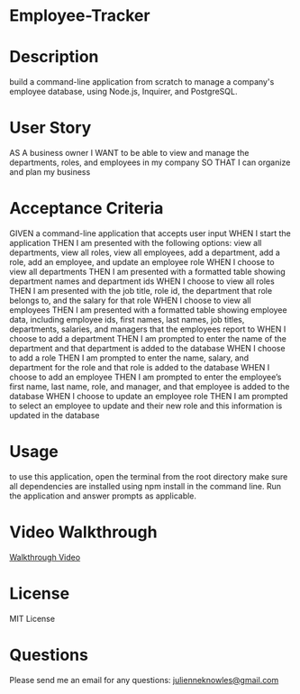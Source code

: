 # Employee-Tracker

# Description
 build a command-line application from scratch to manage a company's employee database, using Node.js, Inquirer, and PostgreSQL.

# User Story 
AS A business owner
I WANT to be able to view and manage the departments, roles, and employees in my company
SO THAT I can organize and plan my business

# Acceptance Criteria
GIVEN a command-line application that accepts user input
WHEN I start the application
THEN I am presented with the following options: view all departments, view all roles, view all employees, add a department, add a role, add an employee, and update an employee role
WHEN I choose to view all departments
THEN I am presented with a formatted table showing department names and department ids
WHEN I choose to view all roles
THEN I am presented with the job title, role id, the department that role belongs to, and the salary for that role
WHEN I choose to view all employees
THEN I am presented with a formatted table showing employee data, including employee ids, first names, last names, job titles, departments, salaries, and managers that the employees report to
WHEN I choose to add a department
THEN I am prompted to enter the name of the department and that department is added to the database
WHEN I choose to add a role
THEN I am prompted to enter the name, salary, and department for the role and that role is added to the database
WHEN I choose to add an employee
THEN I am prompted to enter the employee’s first name, last name, role, and manager, and that employee is added to the database
WHEN I choose to update an employee role
THEN I am prompted to select an employee to update and their new role and this information is updated in the database

# Usage
to use this application, open the terminal from the root directory make sure all dependencies are installed using npm install in the command line. Run the application and answer prompts as applicable.

# Video Walkthrough
[Walkthrough Video](https://drive.google.com/file/d/18zBJ4C-eEtuzUJytNCQG0ptJL5_D-A0G/view)

# License
MIT License

# Questions
Please send me an email for any questions: julienneknowles@gmail.com
